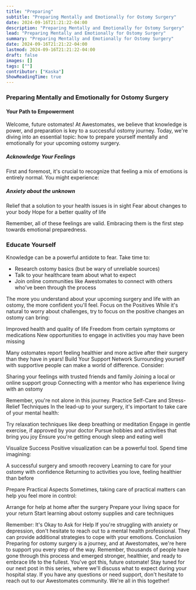 ```yaml
---
title: "Preparing"
subtitle: "Preparing Mentally and Emotionally for Ostomy Surgery"
date: 2024-09-16T21:21:22-04:00
description: "Preparing Mentally and Emotionally for Ostomy Surgery"
lead: "Preparing Mentally and Emotionally for Ostomy Surgery"
summary: "Preparing Mentally and Emotionally for Ostomy Surgery"
date: 2024-09-16T21:21:22-04:00
lastmod: 2024-09-16T21:21:22-04:00
draft: false
images: []
tags: [""]
contributor: ["Kaska"]
ShowReadingTime: true
---
```


### Preparing Mentally and Emotionally for Ostomy Surgery

#### Your Path to Empowerment

Welcome, future ostomates! At Awestomates, we believe that knowledge is power, and preparation is key to a successful ostomy journey. Today, we're diving into an essential topic: how to prepare yourself mentally and emotionally for your upcoming ostomy surgery.

##### Acknowledge Your Feelings
First and foremost, it's crucial to recognize that feeling a mix of emotions is entirely normal. You might experience:

##### Anxiety about the unknown
Relief that a solution to your health issues is in sight
Fear about changes to your body
Hope for a better quality of life

Remember, all of these feelings are valid. Embracing them is the first step towards emotional preparedness.

### Educate Yourself
Knowledge can be a powerful antidote to fear. Take time to:

- Research ostomy basics (but be wary of unreliable sources)
- Talk to your healthcare team about what to expect
- Join online communities like Awestomates to connect with others who've been through the process

The more you understand about your upcoming surgery and life with an ostomy, the more confident you'll feel.
Focus on the Positives
While it's natural to worry about challenges, try to focus on the positive changes an ostomy can bring:

Improved health and quality of life
Freedom from certain symptoms or medications
New opportunities to engage in activities you may have been missing

Many ostomates report feeling healthier and more active after their surgery than they have in years!
Build Your Support Network
Surrounding yourself with supportive people can make a world of difference. Consider:

Sharing your feelings with trusted friends and family
Joining a local or online support group
Connecting with a mentor who has experience living with an ostomy

Remember, you're not alone in this journey.
Practice Self-Care and Stress-Relief Techniques
In the lead-up to your surgery, it's important to take care of your mental health:

Try relaxation techniques like deep breathing or meditation
Engage in gentle exercise, if approved by your doctor
Pursue hobbies and activities that bring you joy
Ensure you're getting enough sleep and eating well

Visualize Success
Positive visualization can be a powerful tool. Spend time imagining:

A successful surgery and smooth recovery
Learning to care for your ostomy with confidence
Returning to activities you love, feeling healthier than before

Prepare Practical Aspects
Sometimes, taking care of practical matters can help you feel more in control:

Arrange for help at home after the surgery
Prepare your living space for your return
Start learning about ostomy supplies and care techniques

Remember: It's Okay to Ask for Help
If you're struggling with anxiety or depression, don't hesitate to reach out to a mental health professional. They can provide additional strategies to cope with your emotions.
Conclusion
Preparing for ostomy surgery is a journey, and at Awestomates, we're here to support you every step of the way. Remember, thousands of people have gone through this process and emerged stronger, healthier, and ready to embrace life to the fullest. You've got this, future ostomate!
Stay tuned for our next post in this series, where we'll discuss what to expect during your hospital stay. If you have any questions or need support, don't hesitate to reach out to our Awestomates community. We're all in this together!

<!-- All links open in new window script -->
<script type="application/javascript">
  (function() {
  var links = document.getElementsByTagName('a');
  for (var i = 0; i < links.length; i++) {
    if (/^(https?:)?\/\//.test(links[i].getAttribute('href'))) {
      links[i].target = '_blank';
    }
  }
})();
</script>
